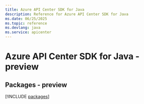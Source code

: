 ```yaml
---
title: Azure API Center SDK for Java
description: Reference for Azure API Center SDK for Java
ms.date: 06/25/2025
ms.topic: reference
ms.devlang: java
ms.service: apicenter
---
```

# Azure API Center SDK for Java - preview
## Packages - preview
[!INCLUDE [packages](api-center-index.md)]